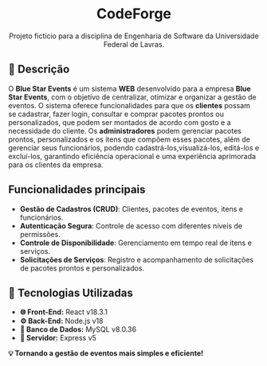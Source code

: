 <h1 align="center">CodeForge</h1>
<p align="center">  
  Projeto fictício para a disciplina de Engenharia de Software da Universidade Federal de Lavras.  
</p>

## **📑 Descrição**  
O **Blue Star Events** é um sistema **WEB** desenvolvido para a empresa **Blue Star Events**, com o objetivo de centralizar, otimizar e organizar a gestão de eventos. O sistema oferece funcionalidades para que os **clientes** possam se cadastrar, fazer login, consultar e comprar pacotes prontos ou personalizados, que podem ser montados de acordo com gosto e a necessidade do cliente. Os **administradores** podem gerenciar pacotes prontos, personalizados e os itens que compõem esses pacotes, além de gerenciar seus funcionários, podendo cadastrá-los,visualizá-los, editá-los e excluí-los, garantindo eficiência operacional e uma experiência aprimorada para os clientes da empresa.

## Funcionalidades principais

- **Gestão de Cadastros (CRUD)**: Clientes, pacotes de eventos, itens e funcionários.
- **Autenticação Segura**: Controle de acesso com diferentes níveis de permissões.
- **Controle de Disponibilidade**: Gerenciamento em tempo real de itens e serviços.
- **Solicitações de Serviços**: Registro e acompanhamento de solicitações de pacotes prontos e personalizados.



## **🚀 Tecnologias Utilizadas**  
- **🌐 Front-End:** React v18.3.1  
- **⚙️ Back-End:** Node.js v18
- **💾 Banco de Dados:** MySQL v8.0.36  
- **📡 Servidor:** Express v5 


**💡 Tornando a gestão de eventos mais simples e eficiente!**
